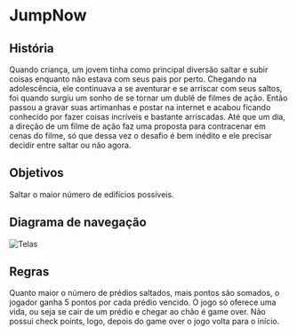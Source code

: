 # JumpNow 

## História
Quando criança, um jovem tinha como principal diversão saltar e subir coisas enquanto não estava com seus pais por perto. Chegando na adolescência, ele continuava a se aventurar e se arriscar com seus saltos, foi quando surgiu um sonho de se tornar um dublê de filmes de ação. Então passou a gravar suas artimanhas e postar na internet e acabou ficando conhecido por fazer coisas incríveis e bastante arriscadas. Até que um dia, a direção de um filme de ação faz uma proposta para contracenar em cenas do filme, só que dessa vez o desafio é bem inédito e ele precisar decidir entre saltar ou não agora.

## Objetivos
Saltar o maior número de edifícios possíveis.

## Diagrama de navegação
 

 ![Telas](https://drive.google.com/file/d/0B6UtPsgmoYE6Vm51c0RFNVQ5SW8/view) 

   
## Regras

Quanto maior o número de prédios saltados, mais pontos são somados, o jogador ganha 5 pontos por cada prédio vencido. O jogo só oferece uma vida, ou seja se cair de um prédio e chegar ao chão é game over. Não possui check points, logo, depois do game over o jogo volta para o início.




